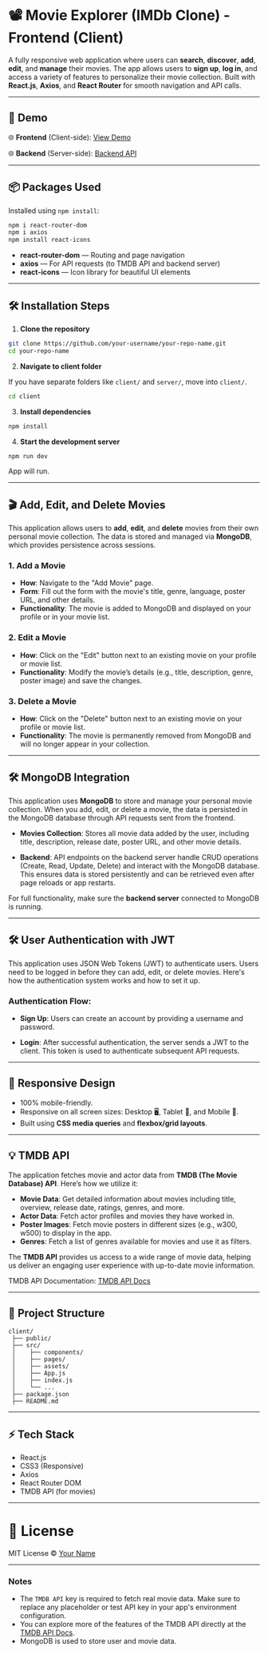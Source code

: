 # 📽️ Movie Explorer (IMDb Clone) - Frontend (Client)

A fully responsive web application where users can **search**, **discover**, **add**, **edit**, and **manage** their movies. The app allows users to **sign up**, **log in**, and access a variety of features to personalize their movie collection. Built with **React.js**, **Axios**, and **React Router** for smooth navigation and API calls.

---

## 🚀 Demo


🌐 **Frontend** (Client-side): [View Demo](https://your-frontend-demo-link.com)

🌐 **Backend** (Server-side): [Backend API](https://your-backend-api-link.com)


---

## 📦 Packages Used

Installed using `npm install`:

```bash
npm i react-router-dom
npm i axios
npm install react-icons
```

* **react-router-dom** — Routing and page navigation
* **axios** — For API requests (to TMDB API and backend server)
* **react-icons** — Icon library for beautiful UI elements

---

## 🛠️ Installation Steps

1. **Clone the repository**

```bash
git clone https://github.com/your-username/your-repo-name.git
cd your-repo-name
```

2. **Navigate to client folder**

If you have separate folders like `client/` and `server/`, move into `client/`.

```bash
cd client
```

3. **Install dependencies**

```bash
npm install
```

4. **Start the development server**

```bash
npm run dev
```

App will run.


---
## 🎬 Add, Edit, and Delete Movies

This application allows users to **add**, **edit**, and **delete** movies from their own personal movie collection. The data is stored and managed via **MongoDB**, which provides persistence across sessions.

### 1. **Add a Movie**

* **How**: Navigate to the "Add Movie" page.
* **Form**: Fill out the form with the movie's title, genre, language, poster URL, and other details.
* **Functionality**: The movie is added to MongoDB and displayed on your profile or in your movie list.

### 2. **Edit a Movie**

* **How**: Click on the "Edit" button next to an existing movie on your profile or movie list.
* **Functionality**: Modify the movie’s details (e.g., title, description, genre, poster image) and save the changes.

### 3. **Delete a Movie**

* **How**: Click on the "Delete" button next to an existing movie on your profile or movie list.
* **Functionality**: The movie is permanently removed from MongoDB and will no longer appear in your collection.

---

## 🛠️ MongoDB Integration

This application uses **MongoDB** to store and manage your personal movie collection. When you add, edit, or delete a movie, the data is persisted in the MongoDB database through API requests sent from the frontend.

* **Movies Collection**: Stores all movie data added by the user, including title, description, release date, poster URL, and other movie details.

* **Backend**: API endpoints on the backend server handle CRUD operations (Create, Read, Update, Delete) and interact with the MongoDB database. This ensures data is stored persistently and can be retrieved even after page reloads or app restarts.

For full functionality, make sure the **backend server** connected to MongoDB is running.

---

## 🛠️ User Authentication with JWT

This application uses JSON Web Tokens (JWT) to authenticate users. Users need to be logged in before they can add, edit, or delete movies. Here's how the authentication system works and how to set it up.

### Authentication Flow:
* **Sign Up**: Users can create an account by providing a username and password.

* **Login**: After successful authentication, the server sends a JWT to the client. This token is used to authenticate subsequent API requests.

---
## 📱 Responsive Design

* 100% mobile-friendly.
* Responsive on all screen sizes: Desktop 🖥️, Tablet 📱, and Mobile 📱.
* Built using **CSS media queries** and **flexbox/grid layouts**.

---

## 💡 TMDB API

The application fetches movie and actor data from **TMDB (The Movie Database) API**. Here’s how we utilize it:

* **Movie Data**: Get detailed information about movies including title, overview, release date, ratings, genres, and more.
* **Actor Data**: Fetch actor profiles and movies they have worked in.
* **Poster Images**: Fetch movie posters in different sizes (e.g., w300, w500) to display in the app.
* **Genres**: Fetch a list of genres available for movies and use it as filters.

The **TMDB API** provides us access to a wide range of movie data, helping us deliver an engaging user experience with up-to-date movie information.

TMDB API Documentation: [TMDB API Docs](https://www.themoviedb.org/documentation/api)

---

## 📂 Project Structure

```
client/
 ├── public/
 ├── src/
 │    ├── components/
 │    ├── pages/
 │    ├── assets/
 │    ├── App.js
 │    ├── index.js
 │    └── ...
 ├── package.json
 ├── README.md
```



---


## ⚡ Tech Stack

* React.js
* CSS3 (Responsive)
* Axios
* React Router DOM
* TMDB API (for movies)

---

# 📖 License

MIT License © [Your Name](https://github.com/your-username)

---

### **Notes**

* The `TMDB API` key is required to fetch real movie data. Make sure to replace any placeholder or test API key in your app's environment configuration.
* You can explore more of the features of the TMDB API directly at the [TMDB API Docs](https://www.themoviedb.org/documentation/api).
* MongoDB is used to store user and movie data.

